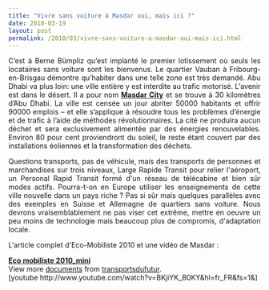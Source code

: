 ```yaml
---
title: "Vivre sans voiture à Masdar oui, mais ici ?"
date: 2010-03-19
layout: post
permalink: /2010/03/vivre-sans-voiture-a-masdar-oui-mais-ici.html
---
```


<p style="text-align: justify">C’est à Berne Bümpliz qu’est implanté le premier lotissement où seuls les locataires sans voiture sont les bienvenus. Le quartier Vauban à Fribourg-en-Brisgau démontre qu’habiter dans une telle zone est très demandé. Abu Dhabi va plus loin: une ville entière y est interdite au trafic motorisé. L'avenir est dans le désert. Il a pour nom <strong><span style="text-decoration: underline"><a href="http://www.masdarcity.ae/en/index.aspx" target="_blank">Masdar City</a></span></strong> et se trouve à 30 kilomètres d’Abu Dhabi. La ville est censée un jour abriter 50000 habitants et offrir 90000 emplois – et elle s’applique à résoudre tous les problèmes d’énergie et de trafic à l’aide de méthodes révolutionnaires. La cité ne produira aucun déchet et sera exclusivement alimentée par des énergies renouvelables. Environ 80 pour cent proviendront du soleil, le reste étant couvert par des installations éoliennes et la transformation des déchets.</p> <p style="text-align: justify">Questions transports, pas de véhicule, mais des transports de personnes et marchandises sur trois niveaux, Large Rapide Transit pour relier l'aéroport, un Personal Rapid Transit formé d'un réseau de télécabine et bien sûr modes actifs. Pourra-t-on en Europe utiliser les enseignements de cette ville nouvelle dans un pays riche ? Pas si sûr mais quelques parallèles avec des exemples en Suisse et Allemagne de quartiers sans voiture. Nous devrons vraisemblablement ne pas viser cet extrême, mettre en oeuvre un peu moins de technologie mais beaucoup plus de compromis, d'adaptation locale.</p> <p style="text-align: justify"> </p>  <!--more-->  <p style="text-align: justify">L'article complet d'Eco-Mobiliste 2010 et une vidéo de Masdar :</p> <div id="__ss_3475059"><strong><a href="http://www.slideshare.net/transportsdufutur/eco-mobiliste-2010mini" title="Eco mobiliste 2010_mini">Eco mobiliste 2010_mini</a></strong>   <div>View more <a href="http://www.slideshare.net/">documents</a> from <a href="http://www.slideshare.net/transportsdufutur">transportsdufutur</a>.</div></div>  [youtube http://www.youtube.com/watch?v=BKjiYK_B0KY&hl=fr_FR&fs=1&]